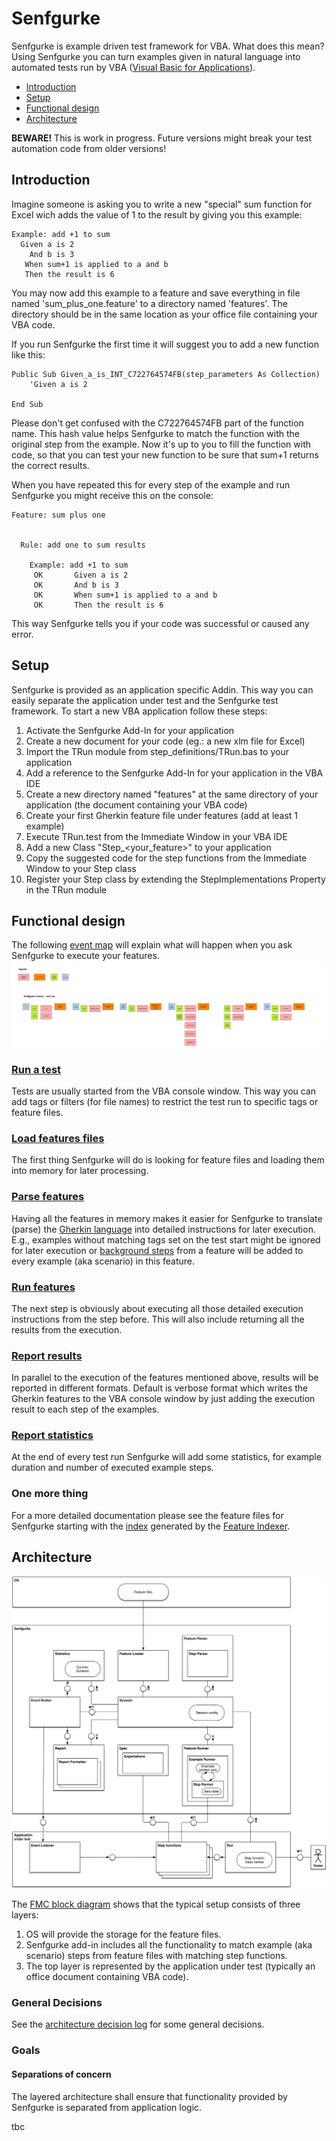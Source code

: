 # Senfgurke
Senfgurke is example driven test framework for VBA. What does this mean? Using Senfgurke you can turn examples given in natural language into automated tests run by VBA ([Visual Basic for Applications](https://docs.microsoft.com/en-us/office/vba/api/overview/)).

- [Introduction](#Introduction)
- [Setup](#Setup)
- [Functional design](#Functional-design)
- [Architecture](#Architecture)

**BEWARE!** This is work in progress. Future versions might break your test automation code from older versions!

## Introduction
Imagine someone is asking you to write a new "special" sum function for Excel wich adds the value of 1 to the result by giving you this example:

```
Example: add +1 to sum
  Given a is 2
    And b is 3
   When sum+1 is applied to a and b
   Then the result is 6
```

You may now add this example to a feature and save everything in file named 'sum_plus_one.feature' to a directory named 'features'. The directory should be in the same location as your office file containing your VBA code.

If you run Senfgurke the first time it will suggest you to add a new function like this:

```
Public Sub Given_a_is_INT_C722764574FB(step_parameters As Collection)
    'Given a is 2

End Sub
```

Please don't get confused with the C722764574FB part of the function name. This hash value helps Senfgurke to match the function with the original step from the example. Now it's up to you to fill the function with code, so that you can test your new function to be sure that sum+1 returns the correct results.  

When you have repeated this for every step of the example and run Senfgurke you might receive this on the console:

```
Feature: sum plus one


  Rule: add one to sum results

    Example: add +1 to sum
     OK       Given a is 2
     OK       And b is 3
     OK       When sum+1 is applied to a and b
     OK       Then the result is 6
```

This way Senfgurke tells you if your code was successful or caused any error.

## Setup
Senfgurke is provided as an application specific Addin. This way you can easily separate the application under test and the Senfgurke test framework. To start a new VBA application follow these steps:

1. Activate the Senfgurke Add-In for your application
2. Create a new document for your code (eg.: a new xlm file for Excel)
3. Import the TRun module from step_definitions/TRun.bas to your application
4. Add a reference to the Senfgurke Add-In for your application in the VBA IDE
5. Create a new directory named "features" at the same directory of your application (the document containing your VBA code)
6. Create your first Gherkin feature file under features (add at least 1 example)
7. Execute TRun.test from the Immediate Window in your VBA IDE
8. Add a new Class "Step_<your_feature>" to your  application
9. Copy the suggested code for the step functions from the Immediate Window to your Step class
10. Register your Step class by extending the StepImplementations Property in the TRun module

## Functional design
The following [event map](https://vimeo.com/130202708) will explain what will happen when you ask Senfgurke to execute your features.
![event map for Senfgurke](https://raw.githubusercontent.com/mckryton/senfgurke/master/design/senfgurke%20key%20events.svg "Senfgurke key events")

### [Run a test](features/run_tests/run_tests.feature)
Tests are usually started from the VBA console window. This way you can add tags or filters (for file names) to restrict the test run to specific tags or feature files.

### [Load features files](features/read_features/load_feature_files.feature)
The first thing Senfgurke will do is looking for feature files and loading them into memory for later processing.

### [Parse features](features/read_features/parse_features.feature)
Having all the features in memory makes it easier for Senfgurke to translate (parse) the [Gherkin language](https://cucumber.io/docs/gherkin/) into detailed instructions for later execution. E.g., examples without matching tags set on the test start might be ignored for later execution or [background steps](https://cucumber.io/docs/gherkin/reference/#background) from a feature will be added to every example (aka scenario) in this feature.

### [Run features](features/run_tests/run_features.feature)
The next step is obviously about executing all those detailed execution instructions from the step before. This will also include returning all the results from the execution.

### [Report results](features/report/report_in_verbose_format.feature)
In parallel to the execution of the features mentioned above, results will be reported in different formats. Default is verbose format which writes the Gherkin features to the VBA console window by just adding the execution result to each step of the examples.

### [Report statistics](features/report/report_statistics.feature)
At the end of every test run Senfgurke will add some statistics, for example duration and number of executed example steps.

### One more thing
For a more detailed documentation please see the feature files for Senfgurke starting with the [index](features/README.md) generated by the [Feature Indexer](https://codeberg.org/japh/Feature_Indexer/).

## Architecture
![FMC block diagram for Senfgurke](https://raw.githubusercontent.com/mckryton/senfgurke/master/design/senfgurke_block_diagramm.svg "Senfgurke block diagram")

The [FMC block diagram](http://www.fmc-modeling.org/download/notation_reference/Reference_Sheet-Block_Diagram.pdf) shows that the typical setup consists of three layers:
1. OS will provide the storage for the feature files.
2. Senfgurke add-in includes all the functionality to match example (aka scenario) steps from feature files with matching step functions.
3. The top layer is represented by the application under test (typically an office document containing VBA code).

### General Decisions
See the [architecture decision log](architecture_decison_log.md) for some general decisions.

### Goals
#### Separations of concern
The layered architecture shall ensure that functionality provided by Senfgurke is separated from application logic.

tbc
